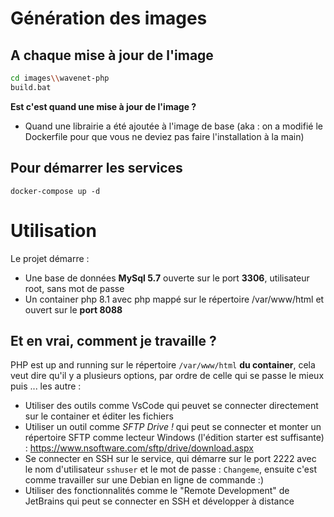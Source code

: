 # Génération des images
## A chaque mise à jour de l'image
```bash
cd images\\wavenet-php
build.bat
```
**Est c'est quand une mise à jour de l'image ?**
- Quand une librairie a été ajoutée à l'image de base (aka : on a modifié le Dockerfile pour que vous ne deviez pas faire l'installation à la main)

## Pour démarrer les services
`docker-compose up -d`

# Utilisation
Le projet démarre :
- Une base de données **MySql 5.7** ouverte sur le port **3306**, utilisateur root, sans mot de passe
- Un container php 8.1 avec php mappé sur le répertoire /var/www/html et ouvert sur le **port 8088**

## Et en vrai, comment je travaille ?
PHP est up and running sur le répertoire  `/var/www/html` **du container**, cela veut dire qu'il y a plusieurs options, par ordre de celle qui se passe le mieux puis ... les autre :
- Utiliser des outils comme VsCode qui peuvet se connecter directement sur le container et éditer les fichiers
- Utiliser un outil comme *SFTP Drive !* qui peut se connecter et monter un répertoire SFTP comme lecteur Windows (l'édition starter est suffisante) : https://www.nsoftware.com/sftp/drive/download.aspx
- Se connecter en SSH sur le service, qui démarre sur le port 2222 avec le nom d'utilisateur `sshuser` et le mot de passe : `Changeme`, ensuite c'est comme travailler sur une Debian en ligne de commande :)
- Utiliser des fonctionnalités comme le "Remote Development" de JetBrains qui peut se connecter en SSH et développer à distance